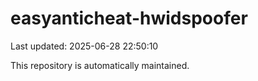 # easyanticheat-hwidspoofer

Last updated: 2025-06-28 22:50:10

This repository is automatically maintained.
